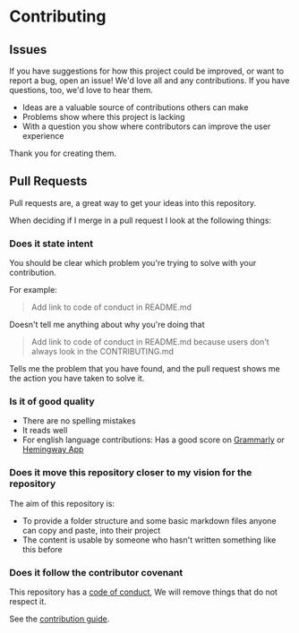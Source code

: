 # Contributing

## Issues

If you have suggestions for how this project could be improved, or want to report a bug, open an issue! We'd love all and any contributions. If you have questions, too, we'd love to hear them.

  - Ideas are a valuable source of contributions others can make
  - Problems show where this project is lacking
  - With a question you show where contributors can improve the user
    experience

Thank you for creating them.

## Pull Requests

Pull requests are, a great way to get your ideas into this repository.

When deciding if I merge in a pull request I look at the following
things:

### Does it state intent

You should be clear which problem you're trying to solve with your
contribution.

For example:

> Add link to code of conduct in README.md

Doesn't tell me anything about why you're doing that

> Add link to code of conduct in README.md because users don't always
> look in the CONTRIBUTING.md

Tells me the problem that you have found, and the pull request shows me
the action you have taken to solve it.

### Is it of good quality

  - There are no spelling mistakes
  - It reads well
  - For english language contributions: Has a good score on
    [Grammarly](https://www.grammarly.com) or [Hemingway
    App](https://www.hemingwayapp.com/)

### Does it move this repository closer to my vision for the repository

The aim of this repository is:

  - To provide a folder structure and some basic markdown files anyone can copy and
    paste, into their project
  - The content is usable by someone who hasn't written something like
    this before

### Does it follow the contributor covenant

This repository has a [code of conduct](CODE_OF_CONDUCT.md), We will
remove things that do not respect it.

See the [contribution guide](docs/en/Contribution/Index.md).

